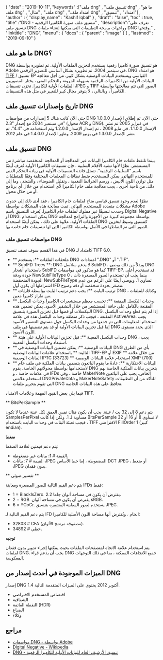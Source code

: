 {
  "date" : "2019-10-11",
  "keywords" :["ملف dng" , "تنسيق ملف dng" , "ما هو ملف dng" , "ملف" , "مثال dng" , "امتداد ملف dng" , "امتداد" , "تنسيق"] ,
  "author" : {
    "display_name" : "Kashif Iqbal"
} ,
  "draft" : "false",
  "toc" : true,
  "title" :"DNG - تنسيق ملف صورة الكاميرا الرقمية" ,
  "description":"تعرف على تنسيق ملف DNG وواجهات برمجة التطبيقات التي يمكنها إنشاء ملفات DNG وفتحها." ,
  "linktitle" : "DNG",
  "menu" : {
    "docs" : {
      "parent" : "image"
}
} ,
  "lastmod" : "2019-09-10"
}

## ما هو ملف DNG؟

DNG هو تنسيق صورة كاميرا رقمية يستخدم لتخزين الملفات الأولية. تم تطويره بواسطة Adobe في سبتمبر 2004. تم تطويره بشكل أساسي للتصوير الرقمي. DNG هو امتداد [TIFF](/ar/image/tiff/) / تنسيق EP القياسي ويستخدم البيانات الوصفية بشكل كبير. من أجل معالجة البيانات الأولية من الكاميرات الرقمية بسهولة المرونة والتحكم الفني ، يختار المصورون الملفات الأولية للكاميرا. تخزن تنسيقات JPEG و TIFF الصور التي تتم معالجتها بواسطة الكاميرا ، وبالتالي ، لا يتوفر مجال كبير للتغيير في مثل هذه التنسيقات.

## تاريخ وإصدارات تنسيق ملف DNG

حتى الآن كانت هناك 5 إصدارات من مواصفات DNG حتى الآن. تم إطلاق الإصدار 1.0.0.0 في سبتمبر 2004 مع إصدار "2.3" (محول ACR و DNG). في فبراير 2005 تم نشر الإصدار 1.1.0.0. في مايو 2008 ، تم إصدار الإصدار 1.2.0.0 وتم استخدامه في "4.4". تم نشر الإصدار 1.3.0.0 في يونيو 2009. وظهر الإصدار 1.4.0.0 في عام 2012.

## تنسيق ملف DNG

بينما تلتقط ملفات خام الكاميرا البيانات غير المعالجة أو المعالجة المنخفضة مباشرة من المستشعر. نظرًا لأنها تشبه الأفلام السلبية ، فإن تنسيقات الكاميرا الأولية تُعرف أيضًا باسم "السلبيات الرقمية". تتمثل فائدة التنسيقات الأولية في زيادة التحكم الفني للمستخدم النهائي. يمكن للمستخدم ضبط نطاقات المعلمات المختلفة وفقًا للمتطلبات مثل توازن اللون الأبيض ، ورسم الخرائط النغمية ، وتقليل الضوضاء ، والشحذ ، وما إلى ذلك. من ناحية أخرى ، يجب معالجة ملف خام الكاميرا لأي استخدام من خلال أي برنامج أو من خلال محول.

نظرًا لعدم وجود تنسيق قياسي متاح لملفات خام الكاميرا ، فقد أدى ذلك إلى حدوث مشكلات متعددة للمستخدم النهائي. تمت معالجة هذه المشكلات بواسطة Adobe وحددت تنسيقًا غير مملوك لملفات خام الكاميرا. يُعرف التنسيق باسم Digital Negative أو DNG. يمكن استخدام DNG بواسطة مجموعة كبيرة من الأجهزة والبرامج لمعالجة الملفات الأولية. علاوة على ذلك ، يمكن أيضًا استخدام DNG كتنسيق وسيط لتخزين الصور التي تم التقاطها في الأصل بواسطة الكاميرا التي لها تنسيقات خام خاصة بها.

### مواصفات تنسيق ملف DNG

في هذا القسم سوف نصف تنسيق DNG كامتداد لـ TIFF 6.0.

* ** ملحقات الملفات **: يستخدم DNG امتدادات ".DNG" أو ".TIF".
* ** SubIFD Trees **: DNG لا يدعم سلاسل SubIFD ، وبدلاً من ذلك يوصي DNG باستخدام أشجار SubIFD كما هو مذكور في مواصفات TIFF-EP. قد تستخدم أعلى جودة ودقة NewSubFileType 0 ، بينما يجب أن تستخدم الصور المصغرة ذات الجودة المنخفضة NewSubFileType تساوي 1. ويوصى أيضًا على الرغم من عدم اشتراطها أن يكون أول IFD مصغر بجودة منخفضة أو دقة وضوح.
* ** ترتيب البايت **: يجب دعم ترتيب البايت بواسطة قارئات DNG ، وكذلك للملفات من طراز كاميرا معين.
* ** وحدات البكسل المقنعة **: تحسب معظم مستشعرات الكاميرا وحدات البكسل المقنعة بالكامل على حافة المستشعر من خلال التشفير الأسود. يمكن تضمين هذه البيكسلات أو قصها قبل تخزين الصورة بتنسيق DNG. إذا لم يتم قطع وحدات البكسل المقنعة ، فيجب ذكر منطقة وحدات البكسل هذه في علامة ActiveArea. يجب استخدام المعلومات التي تم جمعها من وحدات البكسل حول مستوى التشفير الأسود إما قبل تخزين البيانات الأولية أو قد يتم تضمينها في ملف DNG الذي يحدد مستوى اللون الأسود.
* ** وحدات البكسل المعيبة **: قبل تخزين البيانات الأولية على هيئة DNG ، يجب استبعاد وحدات البكسل المعيبة.
* ** البيانات الوصفية **: يمكن تضمين البيانات الوصفية في DNG بأي من الطرق التالية:
** باستخدام علامات البيانات الوصفية TIFF-EP أو EXIF
** من خلال علامة البيانات الوصفية IPTC (33723)
** استخدام علامة البيانات الوصفية XMP (700)
* ** البيانات الاحتكارية **: عادةً ما يقوم البائعون بتضمين بيانات الملكية في ملف خام لاستخدامها بواسطة محولاتهم الخاصة. يقوم DNG بتخزين بيانات الملكية الخاصة بهم في علامات خاصة ، و IFDs خاصة ، وفي MakerNote الخاص. يجب على البائعين استخدام علامتي DNGPrivateData و MakerNoteSafety للتأكد من أن التطبيقات التي تقوم بتحرير ملفات DNG تحافظ على هذه البيانات الخاصة.

فيما يلي بعض القيود المهمة وعلامات الامتداد TIFF.

** BitsPerSample **

يتم دعم 8 إلى 32 بت / عينة. يجب أن يكون هناك نفس العمق لكل عينة عندما لا تكون SamplesPerPixel مساوية لـ 1. ولكن إذا كانت BitsPerSample لا تساوي 8 أو 16 أو 32 ، فيجب تعبئة البتات في وحدات البايت باستخدام TIFF الافتراضي FillOrder 1 (كبير endian).

**ضغط**

يتم دعم قيمتين لعلامة الضغط:

* القيمة # 1: بيانات غير مضغوطة.
* القيمة # 7: بيانات JPEG المضغوطة ، إما خط الأساس DCT JPEG ، أو ضغط JPEG بدون فقدان.

** تفسير ضوئي **

يتم دعم القيم التالية للصور المصغرة ومعاينة IFDs فقط:

* 1 = BlackIsZero. يفترض أن يكون في مساحة ألوان جاما 2.2.
* 2 = RGB. يفترض أن يكون في مساحة ألوان sRGB.
* 6 = YCbCr. يستخدم لصور المعاينة المشفرة بتنسيق JPEG.

يتم دعم القيم التالية لـ IFD الخام ، ويُفترض أنها مساحة اللون الأصلية للكاميرا:

* 32803 # CFA (مصفوفة مرشح الألوان).
* 34892 # خطي.

**توجيه**

يتم استخدام علامة الاتجاه لمتصفحات الملفات بحيث يمكنها إجراء تدوير بدون فقدان لملفات DNG. يجب أن يدعم قراء DNG جميع الاتجاهات الممكنة ، بما في ذلك التوجهات المعكوسة.

## الميزات الموجودة في أحدث إصدار من DNG

إصدار DNG 1.4 أكتوبر 2012 يحتوي على الميزات المتقدمة التالية.

* اقتصاص المستخدم الافتراضي
* الشفافية
* النقطة العائمة (HDR)
* الضياع
* وكلاء

## مراجع ##

* [مواصفات DNG - بواسطة Adobe](https://www.kronometric.org/phot/processing/DNG/dng_spec_1.4.0.0.pdf)
* [Digital Negative - Wikipedia](https://en.wikipedia.org/wiki/Digital_Negative)
* [DNG - تنسيق الأرشيف العام للبيانات الأولية للكاميرا الرقمية](https://helpx.adobe.com/camera-raw/digital-negative.html)

